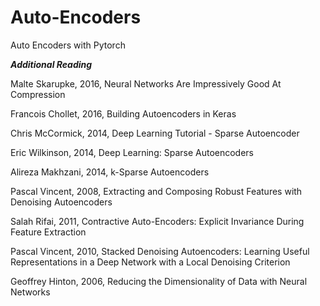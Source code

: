 # Auto-Encoders
Auto  Encoders with Pytorch

***Additional Reading***

Malte Skarupke, 2016, Neural Networks Are Impressively Good At Compression

Francois Chollet, 2016, Building Autoencoders in Keras

Chris McCormick, 2014, Deep Learning Tutorial - Sparse Autoencoder

Eric Wilkinson, 2014, Deep Learning: Sparse Autoencoders

Alireza Makhzani, 2014, k-Sparse Autoencoders

Pascal Vincent, 2008, Extracting and Composing Robust Features with Denoising Autoencoders

Salah Rifai, 2011, Contractive Auto-Encoders: Explicit Invariance During Feature Extraction

Pascal Vincent, 2010, Stacked Denoising Autoencoders: Learning Useful Representations in a Deep Network with a Local Denoising Criterion

Geoffrey Hinton, 2006, Reducing the Dimensionality of Data with Neural Networks
